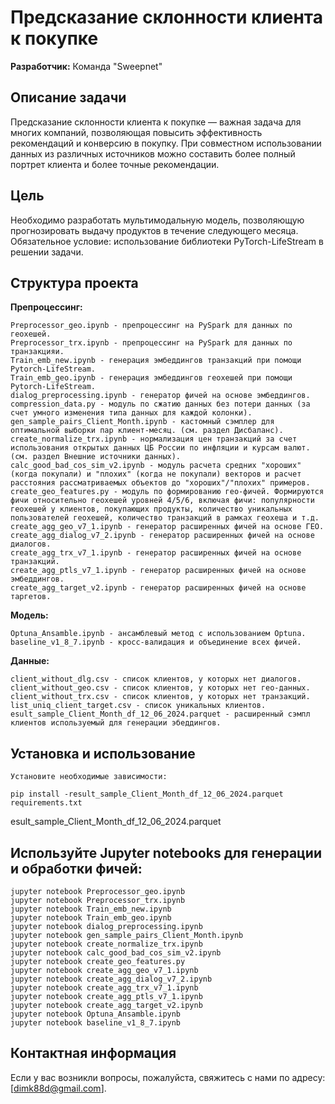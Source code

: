 # Предсказание склонности клиента к покупке
**Разработчик:** Команда "Sweepnet"

 ## Описание задачи

Предсказание склонности клиента к покупке — важная задача для многих компаний, позволяющая повысить эффективность рекомендаций и конверсию в покупку. При совместном использовании данных из различных источников можно составить более полный портрет клиента и более точные рекомендации.
## Цель

Необходимо разработать мультимодальную модель, позволяющую прогнозировать выдачу продуктов в течение следующего месяца. Обязательное условие: использование библиотеки PyTorch-LifeStream в решении задачи.
## Структура проекта

**Препроцессинг:**

    Preprocessor_geo.ipynb - препроцессинг на PySpark для данных по геохешей.
    Preprocessor_trx.ipynb - препроцессинг на PySpark для данных по транзакцияи.
    Train_emb_new.ipynb - генерация эмбеддингов транзакций при помощи Pytorch-LifeStream.
    Train_emb_geo.ipynb - генерация эмбеддингов геохешей при помощи Pytorch-LifeStream.
    dialog_preprocessing.ipynb - генератор фичей на основе эмбеддингов.
    compression_data.py - модуль по сжатию данных без потери данных (за счет умного изменения типа данных для каждой колонки).
    gen_sample_pairs_Client_Month.ipynb - кастомный сэмплер для оптимальной выборки пар клиент-месяц. (см. раздел Дисбаланс).
    create_normalize_trx.ipynb - нормализация цен транзакций за счет использования открытых данных ЦБ России по инфляции и курсам валют. (см. раздел Внешние источники данных).
    calc_good_bad_cos_sim_v2.ipynb - модуль расчета средних "хороших" (когда покупали) и "плохих" (когда не покупали) векторов и расчет расстояния рассматриваемых объектов до "хороших"/"плохих" примеров. 
    create_geo_features.py - модуль по формированию гео-фичей. Формируются фичи относительно геохешей уровней 4/5/6, включая фичи: популярности геохешей у клиентов, покупающих продукты, количество уникальных пользователей геохешей, количество транзакций в рамках геохеша и т.д. 
    create_agg_geo_v7_1.ipynb - генератор расширенных фичей на основе ГЕО.
    create_agg_dialog_v7_2.ipynb - генератор расширенных фичей на основе диалогов.
    create_agg_trx_v7_1.ipynb - генератор расширенных фичей на основе транзакций.
    create_agg_ptls_v7_1.ipynb - генератор расширенных фичей на основе эмбеддингов.
    create_agg_target_v2.ipynb - генератор расширенных фичей на основе таргетов.
**Модeль:**

    Optuna_Ansamble.ipynb - ансамблевый метод с использованием Optuna.
    baseline_v1_8_7.ipynb - кросс-валидация и объединение всех фичей.  
**Данные:**

    client_without_dlg.csv - список клиентов, у которых нет диалогов.
    client_without_geo.csv - список клиентов, у которых нет гео-данных.
    client_without_trx.csv - список клиентов, у которых нет транзакций.
    list_uniq_client_target.csv - список уникальных клиентов.
    esult_sample_Client_Month_df_12_06_2024.parquet - расширенный сэмпл клиентов используемый для генерации эбеддингов.
    

## Установка и использование

    Установите необходимые зависимости:

    pip install -result_sample_Client_Month_df_12_06_2024.parquet requirements.txt
esult_sample_Client_Month_df_12_06_2024.parquet


## Используйте Jupyter notebooks для генерации и обработки фичей:

    jupyter notebook Preprocessor_geo.ipynb
    jupyter notebook Preprocessor_trx.ipynb
    jupyter notebook Train_emb_new.ipynb
    jupyter notebook Train_emb_geo.ipynb
    jupyter notebook dialog_preprocessing.ipynb
    jupyter notebook gen_sample_pairs_Client_Month.ipynb
    jupyter notebook create_normalize_trx.ipynb
    jupyter notebook calc_good_bad_cos_sim_v2.ipynb
    jupyter notebook create_geo_features.py
    jupyter notebook create_agg_geo_v7_1.ipynb
    jupyter notebook create_agg_dialog_v7_2.ipynb
    jupyter notebook create_agg_trx_v7_1.ipynb
    jupyter notebook create_agg_ptls_v7_1.ipynb
    jupyter notebook create_agg_target_v2.ipynb
    jupyter notebook Optuna_Ansamble.ipynb
    jupyter notebook baseline_v1_8_7.ipynb

## Контактная информация

Если у вас возникли вопросы, пожалуйста, свяжитесь с нами по адресу: [dimk88d@gmail.com].
